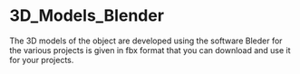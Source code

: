 # 3D_Models_Blender
The 3D models of the object are developed using the software Bleder for the various projects is given in fbx format that you can download and use it for your projects.

